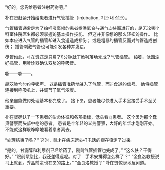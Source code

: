 “好的。您先给患者注射药物吧。”

朴在贤赶紧开始给患者进行气管插管（intubation, 기관 내 삽관）。

气管插管通常是为了给呼吸衰竭的患者提供氧合与通气支持而进行的，是无论哪个科室住院医生都必须掌握的基本操作技能。
但这并非像想的那么轻松的操作。
比如本应进入气管的插管却进入食道造成损伤；
或是粗暴的插管反而对气管造成创伤；
插管刺激气管也可能引发各种并发症。

尽管如此，朴在贤还是只用了5分钟就干脆利落地完成了气管插管。
接着，他固定好插管，用听诊器确认双肺的呼吸音。

嘶——嘶——。

是双肺均匀的呼吸声。
这是插管准确地进入了气管，而非食道的信号。
他将插管连接到呼吸机上，并调节了氧气浓度。

他亲自能做的处理基本都完成了。
接下来，患者能尽快进入手术室接受手术至关重要。

朴在贤确认了一下患者的生命体征和各项指标，低头看向患者。
这个因为那个蠢货警察而头部中枪的患者。
患者是个年轻的义务警察，大好的年华才刚刚开始。不能就这样眼睁睁地看着患者离去。

“处理结束了吗？”
这时，刚才在病床远处打电话的柳在镇走了过来。

“是的。甘露醇和利尿剂已经给药了，刚刚气管插管也完成了。”
“这么快？干得好。”
“跟前辈您比，我还差得远呢。对了，手术安排得怎么样了？”
“金良洛教授说马上就到。秀晶前辈也在来的路上。”
“金良洛教授？”
朴在贤惊讶地反问道。